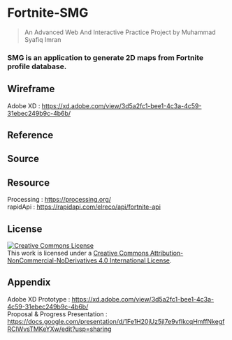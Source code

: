 # Fortnite-SMG
> An Advanced Web And Interactive Practice Project by Muhammad Syafiq Imran
### SMG is an application to generate 2D maps from Fortnite profile database.

## Wireframe

Adobe XD : https://xd.adobe.com/view/3d5a2fc1-bee1-4c3a-4c59-31ebec249b9c-4b6b/

## Reference

## Source

## Resource

Processing : https://processing.org/<br />
rapidApi : https://rapidapi.com/elreco/api/fortnite-api

## License

<a rel="license" href="http://creativecommons.org/licenses/by-nc-nd/4.0/">
<img alt="Creative Commons License" style="border-width:0" src="https://i.creativecommons.org/l/by-nc-nd/4.0/88x31.png" /></a>
<br />This work is licensed under a 
<a rel="license" href="http://creativecommons.org/licenses/by-nc-nd/4.0/">
Creative Commons Attribution-NonCommercial-NoDerivatives 4.0 International License</a>.

## Appendix

Adobe XD Prototype : https://xd.adobe.com/view/3d5a2fc1-bee1-4c3a-4c59-31ebec249b9c-4b6b/ <br/>
Proposal & Progress Presentation : https://docs.google.com/presentation/d/1Fe1H20jUz5jI7e9vfIkcqHmffNkegfRClWvsTMKeYXw/edit?usp=sharing
